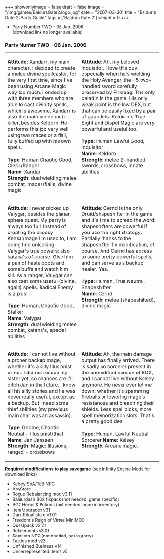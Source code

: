 +++
showonlyimage = false
draft = false
image = "/img/games/BaldursGate2/logo.jpg"
date = "2007-03-30"
title = "Baldur's Gate 2: Party Guide"
tags = ['Baldurs Gate 2']
weight = 0
+++

<ul><li>Party Number TWO</a> - 06 Jan. 2006
<div class='indent'>(download link no longer available)
</div></li></ul><div class='vspace'></div><h3>Party Numer TWO - 06 Jan. 2006</h3>
<div class='vspace'></div>
<table border='0' cellpadding='10' cellspacing='20' ><tr><td  valign='top'>
<div><span class='lfloat'> <img src='/img/games/BaldursGate2/xandarr.jpg' alt='' title='' /></span></div>
<p><strong>Attitude</strong>: Xandarr, my main character. I decided to create a melee divine spellcaster, for the very first time, since I've been using Arcane Magic way too much. I ended up with three members who are able to cast divinity spells, which is awesome. Xandarr is also the main melee mob killer, besides Keldorn. He performs this job very well using two maces or a flail, fully buffed up with his own spells.<br /><br /><strong>Type</strong>: Human Chaotic Good, Cleric/Ranger <br /><strong>Name</strong>: Xandarr<br /><strong>Strength</strong>: dual wielding melee combat, maces/flails, divine magic
</p></td><td  valign='top'>
<div><span class='lfloat'> <img src='/img/games/BaldursGate2/keldorn.jpg' alt='' title='' /></span></div>
<p><strong>Attitude</strong>: Ah, my beloved Inquisitor. I love this guy, especially when he's wielding the Holy Avenger, the +5 two-handled sword carefully preserved by Firkraag. The only paladin in the game. His only weak point is the low DEX, but that can be easily fixed by a pair of gauntlets. Keldorn's True Sight and Dispel Magic are very powerful and useful too.<br /><br /><strong>Type</strong>: Human Lawful Good, Inquisitor <br /><strong>Name</strong>: Keldorn<br /><strong>Strength</strong>: melee 2-handled swords, crossbows, innate abilities
</p></td></tr><tr><td  valign='top'>
<div><span class='lfloat'> <img src='/img/games/BaldursGate2/valygar.jpg' alt='' title='' /></span></div>
<p><strong>Attitude</strong>: I never picked up Valygar, besides the planar sphere quest. My party is always too full. Instead of creating the cheesy Kensai/mage I'm used to, I am doing fine unlocking Valygar's true powers: also katana's of course. Give him a pair of haste boots and some buffs and watch him kill. As a ranger, Valygar can also cast some useful (divine, again) spells. Radical Enemy is a plus!<br /><br /><strong>Type</strong>: Human, Chaotic Good, Stalker <br /><strong>Name</strong>: Valygar<br /><strong>Strength</strong>: dual wielding melee combat, katana's, special abilities
</p></td><td  valign='top'>
<div><span class='lfloat'> <img src='/img/games/BaldursGate2/cernd.jpg' alt='' title='' /></span></div>
<p><strong>Attitude</strong>: Cernd is the only Druid/shapeshifter in the game and it's time to spread the word: shapeshifters are powerful if you use the right strategy. Partially thanks to the shapeshifter fix modification, of course. And Cernd has access to some pretty powerful spells, and can serve as a backup healer. Yes. <br /><br /><strong>Type</strong>: Human, True Neutral, Shapeshifter<br /><strong>Name</strong>: Cernd<br /><strong>Strength</strong>: melee (shapeshifted), divine magic
</p></td></tr><tr><td  valign='top'>
<div><span class='lfloat'> <img src='/img/games/BaldursGate2/jan.jpg' alt='' title='' /></span></div>
<p><strong>Attitude</strong>: I cannot live without a proper backup mage, whether it's a silly Illusionist or not. I did not rescue my sister yet, so chances are I'll ditch Jan in the future. I know all his silly stories and he was never really useful, except as a backup. But I need some thief abilities (my previous main char was an assassin).<br /><br /><strong>Type</strong>: Gnome, Chaotic Neutral - Illusionist/thief<br /><strong>Name</strong>: Jan Janssen<br /><strong>Strength</strong>: Magic: Illusions, ranged - crossbows
</p></td><td  valign='top'>
<div><span class='lfloat'> <img src='/img/games/BaldursGate2/kelsey.jpg' alt='' title='' /></span></div>
<p><strong>Attitude</strong>: Ah, the main damage output has finally arrived. There is sadly no sorcerer present in the unmodified version of <span class='wikiword'>BG2</span>, and I cannot live without Kelsey anymore. He never ever let me down: whether it's spamming fireballs or lowering mage's resistances and breaching their shields. Less spell picks, more spell memorization slots. That's a pretty good deal.<br /><br /><strong>Type</strong>: Human, Lawful Neutral Sorcerer
<strong>Name</strong>: Kelsey<br /><strong>Strength</strong>: Arcane magic.
</p></td></tr></table>
<p class='vspace'><strong>Required modifications to play savegame</strong> (see <a class='wikilink' href='/articles/bg2-mods/'>Infinity Engine Mods</a> for download links)
</p><ul><li>Kelsey <span class='wikiword'>SoA/ToB</span> NPC
</li><li><span class='wikiword'>AbyStore</span> 
</li><li>Rogue Rebalancing mod v3.11
</li><li>Baldurdash <span class='wikiword'>BG2</span> fixpack (not needed, game specific)
</li><li><span class='wikiword'>BG2</span> Herbs &amp; Potions (not needed, none in inventory)
</li><li>Item Upgrades v31
</li><li>Dark Ritual store v1.01
</li><li>Freedom's Reign of Virtue <span class='wikiword'>MiniMOD</span>
</li><li>Questpack v2.21
</li><li>Refinements v3.01
</li><li>Saerileth NPC (not needed, not in party)
</li><li>Tactics mod v23
</li><li>Unfinished Business v14
</li><li>Underrepresented Items v5
</li></ul><p class='vspace'>&nbsp;
&nbsp;
</p>
